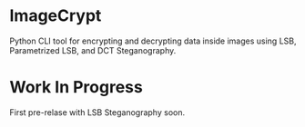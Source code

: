 # ImageCrypt
Python CLI tool for encrypting and decrypting data inside images using LSB, Parametrized LSB, and DCT Steganography.

# Work In Progress

First pre-relase with LSB Steganography soon.
